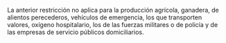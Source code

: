 La anterior restricción no aplica para la producción agrícola, ganadera, de alientos perecederos, vehículos de emergencia, los que transporten valores, oxígeno hospitalario, los de las fuerzas militares o de policía y de las empresas de servicio públicos domiciliarios.
